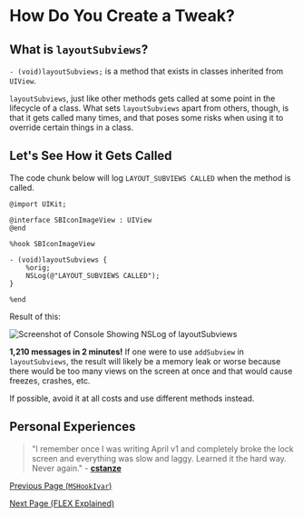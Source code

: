 # How Do You Create a Tweak?

## What is `layoutSubviews`?

`- (void)layoutSubviews;` is a method that exists in classes inherited from `UIView`.

`layoutSubviews`, just like other methods gets called at some point in the lifecycle of a class. What sets `layoutSubviews` apart from others, though, is that it gets called many times, and that poses some risks when using it to override certain things in a class.

## Let's See How it Gets Called

The code chunk below will log `LAYOUT_SUBVIEWS CALLED` when the method is called.

```objc
@import UIKit;

@interface SBIconImageView : UIView
@end

%hook SBIconImageView

- (void)layoutSubviews {
    %orig;
    NSLog(@"LAYOUT_SUBVIEWS CALLED");
}

%end
```

Result of this:

![Screenshot of Console Showing NSLog of layoutSubviews](https://i.imgur.com/MkSwLHO.png)

**1,210 messages in 2 minutes!** If one were to use `addSubview` in `layoutSubviews`, the result will likely be a memory leak or worse because there would be too many views on the screen at once and that would cause freezes, crashes, etc.

If possible, avoid it at all costs and use different methods instead.

## Personal Experiences

> "I remember once I was writing April v1 and completely broke the lock screen and everything was slow and laggy. Learned it the hard way. Never again." \- **[cstanze](https://github.com/cstanze)**

[Previous Page (`MSHookIvar`)](./mshookivar.md)

[Next Page (FLEX Explained)](./flex_explained.md)
